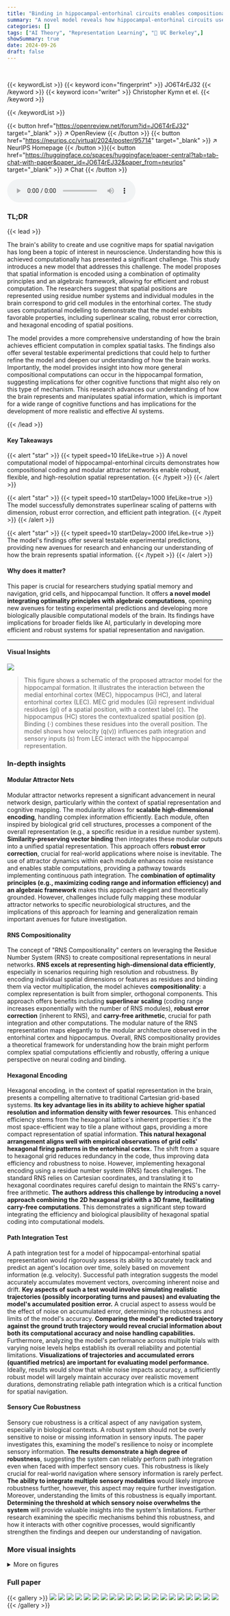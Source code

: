 ```yaml
---
title: "Binding in hippocampal-entorhinal circuits enables compositionality in cognitive maps"
summary: "A novel model reveals how hippocampal-entorhinal circuits use compositional coding and modular attractor networks to enable robust and flexible spatial representation, advancing our understanding of c..."
categories: []
tags: ["AI Theory", "Representation Learning", "🏢 UC Berkeley",]
showSummary: true
date: 2024-09-26
draft: false
---
```


<br>

{{< keywordList >}}
{{< keyword icon="fingerprint" >}} JO6T4rEJ32 {{< /keyword >}}
{{< keyword icon="writer" >}} Christopher Kymn et el. {{< /keyword >}}
 
{{< /keywordList >}}

{{< button href="https://openreview.net/forum?id=JO6T4rEJ32" target="_blank" >}}
↗ OpenReview
{{< /button >}}
{{< button href="https://neurips.cc/virtual/2024/poster/95714" target="_blank" >}}
↗ NeurIPS Homepage
{{< /button >}}{{< button href="https://huggingface.co/spaces/huggingface/paper-central?tab=tab-chat-with-paper&paper_id=JO6T4rEJ32&paper_from=neurips" target="_blank" >}}
↗ Chat
{{< /button >}}



<audio controls>
    <source src="https://ai-paper-reviewer.com/JO6T4rEJ32/podcast.wav" type="audio/wav">
    Your browser does not support the audio element.
</audio>


### TL;DR


{{< lead >}}

The brain's ability to create and use cognitive maps for spatial navigation has long been a topic of interest in neuroscience. Understanding how this is achieved computationally has presented a significant challenge. This study introduces a new model that addresses this challenge. The model proposes that spatial information is encoded using a combination of optimality principles and an algebraic framework, allowing for efficient and robust computation. The researchers suggest that spatial positions are represented using residue number systems and individual modules in the brain correspond to grid cell modules in the entorhinal cortex. The study uses computational modelling to demonstrate that the model exhibits favorable properties, including superlinear scaling, robust error correction, and hexagonal encoding of spatial positions.

The model provides a more comprehensive understanding of how the brain achieves efficient computation in complex spatial tasks. The findings also offer several testable experimental predictions that could help to further refine the model and deepen our understanding of how the brain works. Importantly, the model provides insight into how more general compositional computations can occur in the hippocampal formation, suggesting implications for other cognitive functions that might also rely on this type of mechanism. This research advances our understanding of how the brain represents and manipulates spatial information, which is important for a wide range of cognitive functions and has implications for the development of more realistic and effective AI systems.

{{< /lead >}}


#### Key Takeaways

{{< alert "star" >}}
{{< typeit speed=10 lifeLike=true >}} A novel computational model of hippocampal-entorhinal circuits demonstrates how compositional coding and modular attractor networks enable robust, flexible, and high-resolution spatial representation. {{< /typeit >}}
{{< /alert >}}

{{< alert "star" >}}
{{< typeit speed=10 startDelay=1000 lifeLike=true >}} The model successfully demonstrates superlinear scaling of patterns with dimension, robust error correction, and efficient path integration. {{< /typeit >}}
{{< /alert >}}

{{< alert "star" >}}
{{< typeit speed=10 startDelay=2000 lifeLike=true >}} The model's findings offer several testable experimental predictions, providing new avenues for research and enhancing our understanding of how the brain represents spatial information. {{< /typeit >}}
{{< /alert >}}

#### Why does it matter?
This paper is crucial for researchers studying spatial memory and navigation, grid cells, and hippocampal function.  It offers **a novel model integrating optimality principles with algebraic computations**, opening new avenues for testing experimental predictions and developing more biologically plausible computational models of the brain.  Its findings have implications for broader fields like AI, particularly in developing more efficient and robust systems for spatial representation and navigation.

------
#### Visual Insights



![](https://ai-paper-reviewer.com/JO6T4rEJ32/figures_3_1.jpg)

> This figure shows a schematic of the proposed attractor model for the hippocampal formation.  It illustrates the interaction between the medial entorhinal cortex (MEC), hippocampus (HC), and lateral entorhinal cortex (LEC).  MEC grid modules (Gi) represent individual residues (gi) of a spatial position, with a context label (c).  The hippocampus (HC) stores the contextualized spatial position (p).  Binding (⋅) combines these residues into the overall position.  The model shows how velocity (q(v)) influences path integration and sensory inputs (s) from LEC interact with the hippocampal representation.







### In-depth insights


#### Modular Attractor Nets
Modular attractor networks represent a significant advancement in neural network design, particularly within the context of spatial representation and cognitive mapping.  The modularity allows for **scalable high-dimensional encoding**, handling complex information efficiently.  Each module, often inspired by biological grid cell structures, processes a component of the overall representation (e.g., a specific residue in a residue number system).  **Similarity-preserving vector binding** then integrates these modular outputs into a unified spatial representation. This approach offers **robust error correction**, crucial for real-world applications where noise is inevitable. The use of attractor dynamics within each module enhances noise resistance and enables stable computations, providing a pathway towards implementing continuous path integration. The **combination of optimality principles (e.g., maximizing coding range and information efficiency) and an algebraic framework** makes this approach elegant and theoretically grounded.  However, challenges include fully mapping these modular attractor networks to specific neurobiological structures, and the implications of this approach for learning and generalization remain important avenues for future investigation.

#### RNS Compositionality
The concept of "RNS Compositionality" centers on leveraging the Residue Number System (RNS) to create compositional representations in neural networks.  **RNS excels at representing high-dimensional data efficiently**, especially in scenarios requiring high resolution and robustness. By encoding individual spatial dimensions or features as residues and binding them via vector multiplication, the model achieves **compositionality**: a complex representation is built from simpler, orthogonal components.  This approach offers benefits including **superlinear scaling** (coding range increases exponentially with the number of RNS modules), **robust error correction** (inherent to RNS), and **carry-free arithmetic**, crucial for path integration and other computations.  The modular nature of the RNS representation maps elegantly to the modular architecture observed in the entorhinal cortex and hippocampus. Overall, RNS compositionality provides a theoretical framework for understanding how the brain might perform complex spatial computations efficiently and robustly, offering a unique perspective on neural coding and binding.

#### Hexagonal Encoding
Hexagonal encoding, in the context of spatial representation in the brain, presents a compelling alternative to traditional Cartesian grid-based systems.  **Its key advantage lies in its ability to achieve higher spatial resolution and information density with fewer resources**. This enhanced efficiency stems from the hexagonal lattice's inherent properties: it's the most space-efficient way to tile a plane without gaps, providing a more compact representation of spatial information.  **This natural hexagonal arrangement aligns well with empirical observations of grid cells' hexagonal firing patterns in the entorhinal cortex.** The shift from a square to hexagonal grid reduces redundancy in the code, thus improving data efficiency and robustness to noise. However, implementing hexagonal encoding using a residue number system (RNS) faces challenges.  The standard RNS relies on Cartesian coordinates, and translating it to hexagonal coordinates requires careful design to maintain the RNS's carry-free arithmetic.  **The authors address this challenge by introducing a novel approach combining the 2D hexagonal grid with a 3D frame, facilitating carry-free computations**. This demonstrates a significant step toward integrating the efficiency and biological plausibility of hexagonal spatial coding into computational models.

#### Path Integration Test
A path integration test for a model of hippocampal-entorhinal spatial representation would rigorously assess its ability to accurately track and predict an agent's location over time, solely based on movement information (e.g. velocity).  Successful path integration suggests the model accurately accumulates movement vectors, overcoming inherent noise and drift. **Key aspects of such a test would involve simulating realistic trajectories (possibly incorporating turns and pauses) and evaluating the model's accumulated position error.** A crucial aspect to assess would be the effect of noise on accumulated error, determining the robustness and limits of the model's accuracy. **Comparing the model's predicted trajectory against the ground truth trajectory would reveal crucial information about both its computational accuracy and noise handling capabilities.**  Furthermore, analyzing the model's performance across multiple trials with varying noise levels helps establish its overall reliability and potential limitations.  **Visualizations of trajectories and accumulated errors (quantified metrics) are important for evaluating model performance.**  Ideally, results would show that while noise impacts accuracy, a sufficiently robust model will largely maintain accuracy over realistic movement durations, demonstrating reliable path integration which is a critical function for spatial navigation.

#### Sensory Cue Robustness
Sensory cue robustness is a critical aspect of any navigation system, especially in biological contexts.  A robust system should not be overly sensitive to noise or missing information in sensory inputs.  The paper investigates this, examining the model's resilience to noisy or incomplete sensory information.  **The results demonstrate a high degree of robustness**, suggesting the system can reliably perform path integration even when faced with imperfect sensory cues. This robustness is likely crucial for real-world navigation where sensory information is rarely perfect.  **The ability to integrate multiple sensory modalities** would likely improve robustness further, however, this aspect may require further investigation.  Moreover, understanding the limits of this robustness is equally important.  **Determining the threshold at which sensory noise overwhelms the system** will provide valuable insights into the system's limitations.  Further research examining the specific mechanisms behind this robustness, and how it interacts with other cognitive processes, would significantly strengthen the findings and deepen our understanding of navigation.


### More visual insights

<details>
<summary>More on figures
</summary>


![](https://ai-paper-reviewer.com/JO6T4rEJ32/figures_4_1.jpg)

> This figure demonstrates the favorable scaling properties of the proposed model for representing space. Panel A shows the exponential growth of the coding range (number of states) with the number of modules (K), reaching a maximum determined by Landau's function. Panel B illustrates the superlinear scaling relationship between the coding range and vector dimension (D) for different numbers of modules. Panel C shows the superlinear scaling coefficients (αK) for different numbers of modules, highlighting that these values are close to K−1.


![](https://ai-paper-reviewer.com/JO6T4rEJ32/figures_5_1.jpg)

> This figure demonstrates the robustness of the proposed attractor network model to various types of noise.  Panel A shows the von Mises distribution used to model the noise. Panels B, C, and D illustrate the accuracy of the model in recovering encoded positions across a range of coding ranges and noise levels (parameterized by κ). Different noise types (input, update, and codebook noise) are evaluated, demonstrating that the model remains accurate despite the presence of noise, though performance degrades as the noise level increases.


![](https://ai-paper-reviewer.com/JO6T4rEJ32/figures_6_1.jpg)

> This figure demonstrates the ability of the model to represent and decode sub-integer values, showing that the network smoothly interpolates between integer states.  Panel A visualizes this interpolation using a sinc function fit to inner products. Panels B and C show how the accuracy of sub-integer decoding depends on both the coding range and the noise level (κ). Panel D quantifies the information content (in bits) achievable at different noise levels and coding ranges.


![](https://ai-paper-reviewer.com/JO6T4rEJ32/figures_6_2.jpg)

> This figure shows that hexagonal lattices provide higher spatial resolution than square or oblique lattices. Panel A shows a Voronoi tessellation for m=5 where each color represents a unique codeword. Black arrows indicate the coordinate axes of the triangular frame in 2D. Panel B shows that hexagonal lattices achieve higher entropy than square or oblique lattices.


![](https://ai-paper-reviewer.com/JO6T4rEJ32/figures_7_1.jpg)

> This figure demonstrates the model's ability to perform path integration in the presence of noise. Panel A shows an example of path integration with intrinsic noise, highlighting how grid cell modules correct for the noise and prevent drift. Panel B shows the average path integration error over multiple trials with and without grid cell error correction, demonstrating the effectiveness of the correction. Panel C visualizes the hexagonal response fields of the grid cell modules, similar to what's observed experimentally. Finally, Panel D illustrates how sensory input helps to correct for path integration errors caused by extrinsic noise.


![](https://ai-paper-reviewer.com/JO6T4rEJ32/figures_8_1.jpg)

> This figure demonstrates the robustness of the heteroassociative memory model to noise and pattern superposition.  Panel A shows the accuracy of denoising 60 random binary patterns with varying levels of corruption and different vector dimensions.  Panel B repeats the experiment with 210 patterns, showing a decrease in average accuracy. Panel C shows the accuracy when attempting to decode multiple patterns superimposed on a single input, highlighting the model's ability to handle 'cross-talk noise' due to its compositional structure.


![](https://ai-paper-reviewer.com/JO6T4rEJ32/figures_19_1.jpg)

> This figure visualizes the response fields of grid cells from different modules in the model.  It shows that for a given module, the response fields are translations of each other, meaning that the same pattern is repeated across the spatial field. This supports the model's representation of space as a modular system.


![](https://ai-paper-reviewer.com/JO6T4rEJ32/figures_20_1.jpg)

> This figure shows the remapping of place cells in different contexts. The color intensity represents the firing rate of each place cell in each context.  The results are consistent with experimental studies of attractor network dynamics in the hippocampus, demonstrating the model's ability to simulate this complex phenomenon.


![](https://ai-paper-reviewer.com/JO6T4rEJ32/figures_21_1.jpg)

> This figure demonstrates the model's ability to perform robust path integration in the presence of noise. Panel A shows an example of path integration with intrinsic noise, highlighting how grid cell modules correct for drift. Panel B presents averaged results over multiple trajectories, showing the effectiveness of grid cells in limiting noise accumulation. Panel C visualizes hexagonal response fields, similar to those observed in MEC recordings, along a simulated trajectory. Finally, Panel D illustrates how incorporating sensory cues (visual cues) helps correct for positional drift caused by extrinsic noise.


![](https://ai-paper-reviewer.com/JO6T4rEJ32/figures_21_2.jpg)

> This figure demonstrates the benefits of combining residue number systems (RNS) with a modular attractor network.  Panel A shows that the number of possible encoded states (M) increases exponentially with the number of modules (K), reaching a limit set by Landau's function.  Panel B illustrates that the coding range scales superlinearly with the dimension of the vectors representing each module (D), indicated by the exponent αK which is greater than 1. This superlinear scaling means that a larger coding range can be achieved with a relatively lower-dimensional representation. Panel C further supports the superlinear scaling by showing the relationship between dimension, number of modules, and coding range using a log-log plot.


![](https://ai-paper-reviewer.com/JO6T4rEJ32/figures_22_1.jpg)

> This figure demonstrates the model's ability to perform sequence retrieval via path integration in a conceptual space. Panel A shows an example of a hexagonal lattice where each node represents a state and sensory observations are associated with those states.  Panel B shows the accuracy of retrieving random binary patterns, demonstrating that accuracy decreases as the sequence position increases (with noise).  Panel C shows that the model can successfully infer the context tag when retrieving the sequence.


![](https://ai-paper-reviewer.com/JO6T4rEJ32/figures_22_2.jpg)

> This figure demonstrates the model's ability to perform robust path integration, even in the presence of noise. Panel A shows an example trajectory with and without the attractor dynamics, highlighting the noise correction provided by the grid cells. Panel B quantifies this effect by averaging over multiple trials and showing median error with 25th and 75th percentiles. Panel C visualizes the hexagonal response fields of grid cells, demonstrating that the model replicates experimental observations. Panel D illustrates how sensory cues can improve the accuracy of path integration.


</details>






### Full paper

{{< gallery >}}
<img src="https://ai-paper-reviewer.com/JO6T4rEJ32/1.png" class="grid-w50 md:grid-w33 xl:grid-w25" />
<img src="https://ai-paper-reviewer.com/JO6T4rEJ32/2.png" class="grid-w50 md:grid-w33 xl:grid-w25" />
<img src="https://ai-paper-reviewer.com/JO6T4rEJ32/3.png" class="grid-w50 md:grid-w33 xl:grid-w25" />
<img src="https://ai-paper-reviewer.com/JO6T4rEJ32/4.png" class="grid-w50 md:grid-w33 xl:grid-w25" />
<img src="https://ai-paper-reviewer.com/JO6T4rEJ32/5.png" class="grid-w50 md:grid-w33 xl:grid-w25" />
<img src="https://ai-paper-reviewer.com/JO6T4rEJ32/6.png" class="grid-w50 md:grid-w33 xl:grid-w25" />
<img src="https://ai-paper-reviewer.com/JO6T4rEJ32/7.png" class="grid-w50 md:grid-w33 xl:grid-w25" />
<img src="https://ai-paper-reviewer.com/JO6T4rEJ32/8.png" class="grid-w50 md:grid-w33 xl:grid-w25" />
<img src="https://ai-paper-reviewer.com/JO6T4rEJ32/9.png" class="grid-w50 md:grid-w33 xl:grid-w25" />
<img src="https://ai-paper-reviewer.com/JO6T4rEJ32/10.png" class="grid-w50 md:grid-w33 xl:grid-w25" />
<img src="https://ai-paper-reviewer.com/JO6T4rEJ32/11.png" class="grid-w50 md:grid-w33 xl:grid-w25" />
<img src="https://ai-paper-reviewer.com/JO6T4rEJ32/12.png" class="grid-w50 md:grid-w33 xl:grid-w25" />
<img src="https://ai-paper-reviewer.com/JO6T4rEJ32/13.png" class="grid-w50 md:grid-w33 xl:grid-w25" />
<img src="https://ai-paper-reviewer.com/JO6T4rEJ32/14.png" class="grid-w50 md:grid-w33 xl:grid-w25" />
<img src="https://ai-paper-reviewer.com/JO6T4rEJ32/15.png" class="grid-w50 md:grid-w33 xl:grid-w25" />
<img src="https://ai-paper-reviewer.com/JO6T4rEJ32/16.png" class="grid-w50 md:grid-w33 xl:grid-w25" />
<img src="https://ai-paper-reviewer.com/JO6T4rEJ32/17.png" class="grid-w50 md:grid-w33 xl:grid-w25" />
<img src="https://ai-paper-reviewer.com/JO6T4rEJ32/18.png" class="grid-w50 md:grid-w33 xl:grid-w25" />
<img src="https://ai-paper-reviewer.com/JO6T4rEJ32/19.png" class="grid-w50 md:grid-w33 xl:grid-w25" />
<img src="https://ai-paper-reviewer.com/JO6T4rEJ32/20.png" class="grid-w50 md:grid-w33 xl:grid-w25" />
{{< /gallery >}}